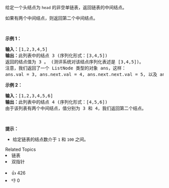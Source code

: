<p>给定一个头结点为 <code>head</code> 的非空单链表，返回链表的中间结点。</p>

<p>如果有两个中间结点，则返回第二个中间结点。</p>

<p> </p>

<p><strong>示例 1：</strong></p>

<pre>
<strong>输入：</strong>[1,2,3,4,5]
<strong>输出：</strong>此列表中的结点 3 (序列化形式：[3,4,5])
返回的结点值为 3 。 (测评系统对该结点序列化表述是 [3,4,5])。
注意，我们返回了一个 ListNode 类型的对象 ans，这样：
ans.val = 3, ans.next.val = 4, ans.next.next.val = 5, 以及 ans.next.next.next = NULL.
</pre>

<p><strong>示例 2：</strong></p>

<pre>
<strong>输入：</strong>[1,2,3,4,5,6]
<strong>输出：</strong>此列表中的结点 4 (序列化形式：[4,5,6])
由于该列表有两个中间结点，值分别为 3 和 4，我们返回第二个结点。
</pre>

<p> </p>

<p><strong>提示：</strong></p>

<ul>
	<li>给定链表的结点数介于 <code>1</code> 和 <code>100</code> 之间。</li>
</ul>
<div><div>Related Topics</div><div><li>链表</li><li>双指针</li></div></div><br><div><li>👍 426</li><li>👎 0</li></div>